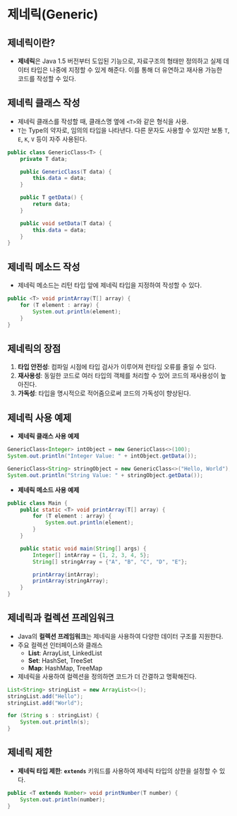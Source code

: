 # 제네릭(Generic)

## 제네릭이란?
- **제네릭**은 Java 1.5 버전부터 도입된 기능으로, 자료구조의 형태만 정의하고 실제 데이터 타입은 나중에 지정할 수 있게 해준다. 이를 통해 더 유연하고 재사용 가능한 코드를 작성할 수 있다.

## 제네릭 클래스 작성
- 제네릭 클래스를 작성할 때, 클래스명 옆에 `<T>`와 같은 형식을 사용.
- `T`는 Type의 약자로, 임의의 타입을 나타낸다. 다른 문자도 사용할 수 있지만 보통 `T`, `E`, `K`, `V` 등이 자주 사용된다.

```java
public class GenericClass<T> {
    private T data;

    public GenericClass(T data) {
        this.data = data;
    }

    public T getData() {
        return data;
    }

    public void setData(T data) {
        this.data = data;
    }
}
```

## 제네릭 메소드 작성
- 제네릭 메소드는 리턴 타입 앞에 제네릭 타입을 지정하여 작성할 수 있다.

```java
public <T> void printArray(T[] array) {
    for (T element : array) {
        System.out.println(element);
    }
}
```

## 제네릭의 장점
1. **타입 안전성**: 컴파일 시점에 타입 검사가 이루어져 런타임 오류를 줄일 수 있다.
2. **재사용성**: 동일한 코드로 여러 타입의 객체를 처리할 수 있어 코드의 재사용성이 높아진다.
3. **가독성**: 타입을 명시적으로 적어줌으로써 코드의 가독성이 향상된다.

## 제네릭 사용 예제
- **제네릭 클래스 사용 예제**

```java
GenericClass<Integer> intObject = new GenericClass<>(100);
System.out.println("Integer Value: " + intObject.getData());

GenericClass<String> stringObject = new GenericClass<>("Hello, World");
System.out.println("String Value: " + stringObject.getData());
```

- **제네릭 메소드 사용 예제**

```java
public class Main {
    public static <T> void printArray(T[] array) {
        for (T element : array) {
            System.out.println(element);
        }
    }

    public static void main(String[] args) {
        Integer[] intArray = {1, 2, 3, 4, 5};
        String[] stringArray = {"A", "B", "C", "D", "E"};

        printArray(intArray);
        printArray(stringArray);
    }
}
```

## 제네릭과 컬렉션 프레임워크
- Java의 **컬렉션 프레임워크**는 제네릭을 사용하여 다양한 데이터 구조를 지원한다.
- 주요 컬렉션 인터페이스와 클래스
    - **List**: ArrayList, LinkedList
    - **Set**: HashSet, TreeSet
    - **Map**: HashMap, TreeMap
- 제네릭을 사용하여 컬렉션을 정의하면 코드가 더 간결하고 명확해진다.

```java
List<String> stringList = new ArrayList<>();
stringList.add("Hello");
stringList.add("World");

for (String s : stringList) {
    System.out.println(s);
}
```

## 제네릭 제한
- **제네릭 타입 제한**: **`extends`** 키워드를 사용하여 제네릭 타입의 상한을 설정할 수 있다.

```java
public <T extends Number> void printNumber(T number) {
    System.out.println(number);
}
```
